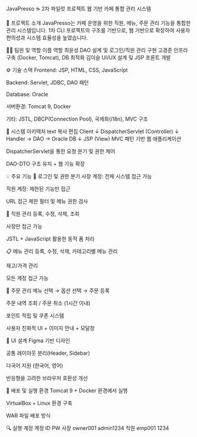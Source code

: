 JavaPresso ☕ 2차 파일럿 프로젝트
웹 기반 카페 통합 관리 시스템

📌 프로젝트 소개
JavaPresso는 카페 운영을 위한 직원, 메뉴, 주문 관리 기능을 통합한 관리 시스템입니다.
1차 CLI 프로젝트의 구조를 기반으로, 웹 기반으로 확장하여 사용자 편의성과 시스템 효율성을 높였습니다.

🧑‍💻 팀원 및 역할
이름	역할
최윤성	DAO 설계 및 로그인/직원 관리 구현
고경준	인프라 구축 (Docker, Tomcat), DB 최적화
김이슬	UI/UX 설계 및 JSP 프론트 개발

⚙️ 기술 스택
Frontend: JSP, HTML, CSS, JavaScript

Backend: Servlet, JDBC, DAO 패턴

Database: Oracle

서버환경: Tomcat 9, Docker

기타: JSTL, DBCP(Connection Pool), 국제화(i18n), MVC 구조

🧱 시스템 아키텍처
text
복사
편집
Client
  ↓
DispatcherServlet (Controller)
  ↓
Handler → DAO → Oracle DB
  ↓
JSP (View)
MVC 패턴 기반 웹 애플리케이션

DispatcherServlet을 통한 요청 분기 및 권한 제어

DAO-DTO 구조 유지 + 웹 기능 확장

💡 주요 기능
🔐 로그인 및 권한 분기
사장 계정: 전체 시스템 접근 가능

직원 계정: 제한된 기능만 접근

URL 접근 제한 필터 및 메뉴 권한 검사

👤 직원 관리
등록, 수정, 삭제, 조회

사장만 접근 가능

JSTL + JavaScript 활용한 동적 폼 처리

📋 메뉴 관리
등록, 수정, 삭제, 카테고리별 메뉴 관리

재고/가격 관리

모든 계정 접근 가능

🛒 주문 관리
메뉴 선택 → 옵션 선택 → 주문 등록

주문 내역 조회 / 주문 취소 (1시간 이내)

포인트 적립 및 쿠폰 시스템

사용자 친화적 UI + 이미지 안내 + 모달창

🎨 UI 설계
Figma 기반 디자인

공통 레이아웃 분리(Header, Sidebar)

다국어 지원 (한국어, 영어)

반응형을 고려한 브라우저 호환성 개선

🐳 배포 및 실행 환경
Tomcat 9 + Docker 환경에서 실행

VirtualBox + Linux 환경 구축

WAR 파일 배포 방식

🔍 실행 계정
계정	ID	PW
사장	owner001	admin1234
직원	emp001	1234



